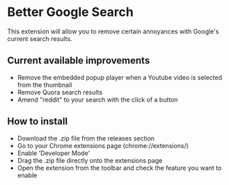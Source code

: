# Better Google Search

This extension will allow you to remove certain annoyances with Google's current search results.

## Current available improvements
- Remove the embedded popup player when a Youtube video is selected from the thumbnail
- Remove Quora search results
- Amend "reddit" to your search with the click of a button

## How to install
- Download the .zip file from the releases section
- Go to your Chrome extensions page (chrome://extensions/)
- Enable 'Developer Mode'
- Drag the .zip file directly onto the extensions page
- Open the extension from the toolbar and check the feature you want to enable